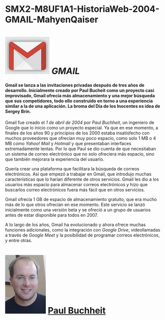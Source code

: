 # SMX2-M8UF1A1-HistoriaWeb-2004-GMAIL-MahyenQaiser

# ![GMAIL](https://github.com/MahyenQ/SMX2-M8UF1A1-HistoriaWeb-2004-GMAIL-MahyenQaiser/blob/main/Gmail.jpg.png) *GMAIL*

#### Gmail se lanza a las invitaciones privadas después de tres años de desarrollo. Inicialmente creado por Paul Bucheit como un proyecto casi improvisado, Gmail ofrecía más almacenamiento y una mejor búsqueda que sus competidores, todo ello construido en torno a una experiencia similar a la de una aplicación. La broma del Día de los Inocentes es idea de Sergey Brin.

Gmail fue creado el *1 de abril de 2004* por *Paul Buchheit*, un ingeniero de Google que lo inicio como un proyecto especial. Ya que en ese momento, a finales de los años 90 y principios de los 2000 estaba insatisfecho con muchos proveedores que ofrecían muy poco espacio, como solo 1 MB o 4 MB como *Yahoo!* *Mail* y *Hotmail* y que presentaban interfaces extremadamente lentas. Por lo que Paul se dio cuenta de que necesitaban un sistema de correo electrónico que no solo ofreciera más espacio, sino que también mejorara la experiencia del usuario. 

Quería crear una plataforma que facilitara la búsqueda de correos electrónicos. Así que empezó a trabajar en Gmail, que introdujo muchas características que lo harían diferente de otros servicios. Gmail les dio a los usuarios más espacio para almacenar correos electrónicos y hizo que buscarlos correo electrónicos fuera más fácil que en otros servicios. 


Gmail ofrecía 1 GB de espacio de almacenamiento gratuito, que era mucho más de lo que otros ofrecían en ese momento. Este servicio se lanzó inicialmente como una versión beta y se ofreció a un grupo de usuarios antes de estar disponible para todos en 2007.

A lo largo de los años, Gmail ha evolucionado y ahora ofrece muchas funciones adicionales, como la integración con *Google Drive*, videollamadas a través de *Google Meet* y la posibilidad de programar correos electrónicos, y entre otras.

# ![Paul](https://github.com/MahyenQ/SMX2-M8UF1A1-HistoriaWeb-2004-GMAIL-MahyenQaiser/blob/main/Paul.jpg.png) [Paul Buchheit](https://es.wikipedia.org/wiki/Paul_Buchheit)
